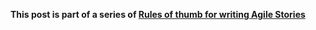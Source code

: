 **This post is part of a series of [Rules of thumb for writing Agile Stories]**

[Rules of thumb for writing Agile Stories]:/story-writing-rules-of-thumb
[Rule 1 - Ask why first]:/story-writing-ask-why-first
[Rule 2 - Embed context into your stories]:/story-writing-embed-context
[Rule 3 - Who-What-Why not Who-What-What]:/story-writing-who-what-why
[Rule 4 - Many Users of many types]:/story-writing-many-users
[Rule 5 - Your Security Accreditor is not (ever (never ever)) a User]:/story-writing-not-a-user
